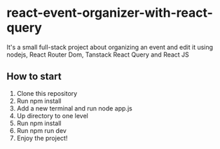 # react-event-organizer-with-react-query
It's a small full-stack project about organizing an event and edit it using nodejs, React Router Dom, Tanstack React Query and React JS

## How to start
1. Clone this repository
2. Run npm install
3. Add a new terminal and run node app.js
4. Up directory to one level
5. Run npm install
6. Run npm run dev
7. Enjoy the project!
